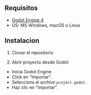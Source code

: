## Requisitos

- [Godot Engine 4](https://godotengine.org/download)
- OS: MS Windows, macOS o Linux

## Instalacion
 1. Clonar el repositorio
 
 2. Abrir proyecto desde Godot

 - Inicia Godot Engine.
 - Click en "Importar".
 - Selecciona el archivo `project.godot`.
 - Haz clic en "Importar".
